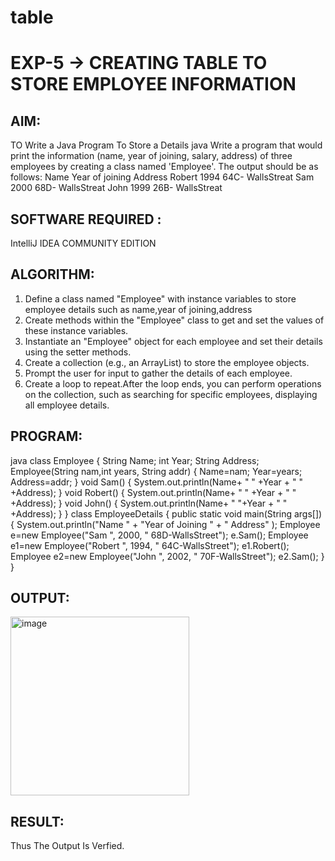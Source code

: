 # table
# EXP-5 -> CREATING TABLE TO STORE EMPLOYEE INFORMATION

## AIM:
TO Write a Java Program To Store a Details
java
Write a program that would print the information (name, year of joining, salary, address) of three employees 
by creating a class named 'Employee'. The output should be as follows:
Name           Year of joining                Address
 Robert              1994                  64C- WallsStreat
 Sam                 2000                  68D- WallsStreat
 John                1999                  26B- WallsStreat
 

## SOFTWARE REQUIRED :
IntelliJ IDEA COMMUNITY EDITION

## ALGORITHM:
1) Define a class named "Employee" with instance variables to store employee details such as name,year of joining,address
2) Create methods within the "Employee" class to get and set the values of these instance variables.
3) Instantiate an "Employee" object for each employee and set their details using the setter methods.
4) Create a collection (e.g., an ArrayList) to store the employee objects.
5) Prompt the user for input to gather the details of each employee.
6) Create a loop to repeat.After the loop ends, you can perform operations on the collection, such as searching for specific employees, displaying all employee details.

## PROGRAM:

java
class Employee
{
    String Name;
    int Year;
    String Address;
    Employee(String nam,int years, String addr)
    {
        Name=nam;
        Year=years;
        Address=addr;
    }
    void Sam()
    {
        System.out.println(Name+ " " +Year + " " +Address);
    }
    void Robert()
    {
        System.out.println(Name+ " " +Year + " " +Address);
    }
    void John()
    {
        System.out.println(Name+ " "+Year + " " +Address);
    }
}
class EmployeeDetails
{
    public static void main(String args[])
    {
        System.out.println("Name    " + "Year of Joining   " + "    Address" );
        Employee e=new Employee("Sam         ", 2000, "        68D-WallsStreet");
        e.Sam();
        Employee e1=new Employee("Robert      ", 1994, "        64C-WallsStreet");
        e1.Robert();
        Employee e2=new Employee("John        ", 2002, "        70F-WallsStreet");
        e2.Sam();
    }
}



## OUTPUT:

<img width="286" alt="image" src="https://github.com/Monisha-11/EXP-5--JAVA/assets/93427240/a42a07aa-736d-4c9a-951c-2399cd8b3d34">

## RESULT:

Thus The Output Is Verfied.

